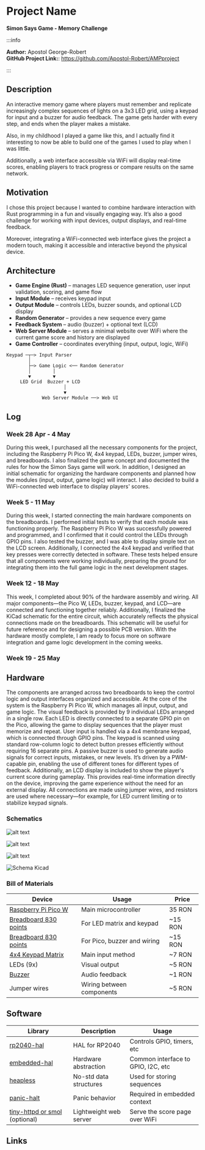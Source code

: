 # Project Name

**Simon Says Game - Memory Challenge**

:::info

**Author:** Apostol George-Robert \
**GitHub Project Link:**: https://github.com/Apostol-Robert/AMPproject

:::

## Description

An interactive memory game where players must remember and replicate increasingly complex sequences of lights on a 3x3 LED grid, using a keypad for input and a buzzer for audio feedback. The game gets harder with every step, and ends when the player makes a mistake. 

Also, in my childhood I played a game like this, and I actually find it interesting to now be able to build one of the games I used to play when I was little. 

Additionally, a web interface accessible via WiFi will display real-time scores, enabling players to track progress or compare results on the same network.

## Motivation

I chose this project because I wanted to combine hardware interaction with Rust programming in a fun and visually engaging way. It’s also a good challenge for working with input devices, output displays, and real-time feedback.

Moreover, integrating a WiFi-connected web interface gives the project a modern touch, making it accessible and interactive beyond the physical device.

## Architecture

* **Game Engine (Rust)** – manages LED sequence generation, user input validation, scoring, and game flow
* **Input Module** – receives keypad input
* **Output Module** – controls LEDs, buzzer sounds, and optional LCD display
* **Random Generator** – provides a new sequence every game
* **Feedback System** – audio (buzzer) + optional text (LCD)
* **Web Server Module** – serves a minimal website over WiFi where the current game score and history are displayed
* **Game Controller** – coordinates everything (input, output, logic, WiFi)

```
Keypad ─┬─> Input Parser
        │
        ├─> Game Logic <── Random Generator
        │        │
        ▼        ▼
     LED Grid  Buzzer + LCD
                     │
                     ▼
             Web Server Module ──> Web UI
```

## Log

### Week 28 Apr - 4 May

During this week, I purchased all the necessary components for the project, including the Raspberry Pi Pico W, 4x4 keypad, LEDs, buzzer, jumper wires, and breadboards. I also finalized the game concept and documented the rules for how the Simon Says game will work. In addition, I designed an initial schematic for organizing the hardware components and planned how the modules (input, output, game logic) will interact. I also decided to build a WiFi-connected web interface to display players' scores.

### Week 5 - 11 May
During this week, I started connecting the main hardware components on the breadboards. I performed initial tests to verify that each module was functioning properly. The Raspberry Pi Pico W was successfully powered and programmed, and I confirmed that it could control the LEDs through GPIO pins.
I also tested the buzzer, and I was able to display simple text on the LCD screen. Additionally, I connected the 4x4 keypad and verified that key presses were correctly detected in software.
These tests helped ensure that all components were working individually, preparing the ground for integrating them into the full game logic in the next development stages.

### Week 12 - 18 May
This week, I completed about 90% of the hardware assembly and wiring. All major components—the Pico W, LEDs, buzzer, keypad, and LCD—are connected and functioning together reliably.
Additionally, I finalized the KiCad schematic for the entire circuit, which accurately reflects the physical connections made on the breadboards. This schematic will be useful for future reference and for designing a possible PCB version.
With the hardware mostly complete, I am ready to focus more on software integration and game logic development in the coming weeks.

### Week 19 - 25 May

## Hardware

The components are arranged across two breadboards to keep the control logic and output interfaces organized and accessible. At the core of the system is the Raspberry Pi Pico W, which manages all input, output, and game logic.
The visual feedback is provided by 9 individual LEDs arranged in a single row. Each LED is directly connected to a separate GPIO pin on the Pico, allowing the game to display sequences that the player must memorize and repeat.
User input is handled via a 4x4 membrane keypad, which is connected through GPIO pins. The keypad is scanned using standard row-column logic to detect button presses efficiently without requiring 16 separate pins.
A passive buzzer is used to generate audio signals for correct inputs, mistakes, or new levels. It’s driven by a PWM-capable pin, enabling the use of different tones for different types of feedback.
Additionally, an LCD display is included to show the player's current score during gameplay. This provides real-time information directly on the device, improving the game experience without the need for an external display.
All connections are made using jumper wires, and resistors are used where necessary—for example, for LED current limiting or to stabilize keypad signals.

### Schematics

 ![alt text](poza3.webp)

 ![alt text](poza2.webp) 

 ![alt text](poza1.webp)

 ![Schema Kicad](schema.svg)
 

### Bill of Materials

| Device                                                                                                                                          | Usage                       | Price    |
| ----------------------------------------------------------------------------------------------------------------------------------------------- | --------------------------- | -------- |
| [Raspberry Pi Pico W](https://www.optimusdigital.ro/en/raspberry-pi-boards/12394-raspberry-pi-pico-w.html)                                      | Main microcontroller        | 35 RON   |
| [Breadboard 830 points](https://www.optimusdigital.ro/en/breadboards/13244-breadboard-175-x-67-x-9-mm.html)                                     | For LED matrix and keypad   | \~15 RON |
| [Breadboard 830 points](https://www.optimusdigital.ro/en/breadboards/13244-breadboard-175-x-67-x-9-mm.html)                                     | For Pico, buzzer and wiring | \~15 RON |
| [4x4 Keypad Matrix](https://www.optimusdigital.ro/ro/senzori-senzori-de-atingere/470-tastatura-matriceala-4x4-cu-conector-pin-de-tip-mama.html) | Main input method           | \~7 RON  |
| LEDs (9x)                                                                                                                                       | Visual output               | \~5 RON  |
| [Buzzer](https://www.optimusdigital.ro/ro/audio-buzzere/12247-buzzer-pasiv-de-33v-sau-3v.html)                                                  | Audio feedback              | \~1 RON  |
| Jumper wires                                                                                                                                    | Wiring between components   | \~5 RON  |

## Software

| Library                                                          | Description            | Usage                              |
| ---------------------------------------------------------------- | ---------------------- | ---------------------------------- |
| [rp2040-hal](https://github.com/rp-rs/rp2040-hal)                | HAL for RP2040         | Controls GPIO, timers, etc         |
| [embedded-hal](https://github.com/rust-embedded/embedded-hal)    | Hardware abstraction   | Common interface to GPIO, I2C, etc |
| [heapless](https://github.com/japaric/heapless)                  | No-std data structures | Used for storing sequences         |
| [panic-halt](https://github.com/rust-embedded/panic-halt)        | Panic behavior         | Required in embedded context       |
| [tiny-httpd or smol](https://github.com/smol-rs/smol) (optional) | Lightweight web server | Serve the score page over WiFi     |

## Links
